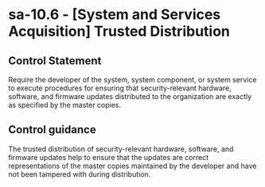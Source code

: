 # sa-10.6 - \[System and Services Acquisition\] Trusted Distribution

## Control Statement

Require the developer of the system, system component, or system service to execute procedures for ensuring that security-relevant hardware, software, and firmware updates distributed to the organization are exactly as specified by the master copies.

## Control guidance

The trusted distribution of security-relevant hardware, software, and firmware updates help to ensure that the updates are correct representations of the master copies maintained by the developer and have not been tampered with during distribution.
